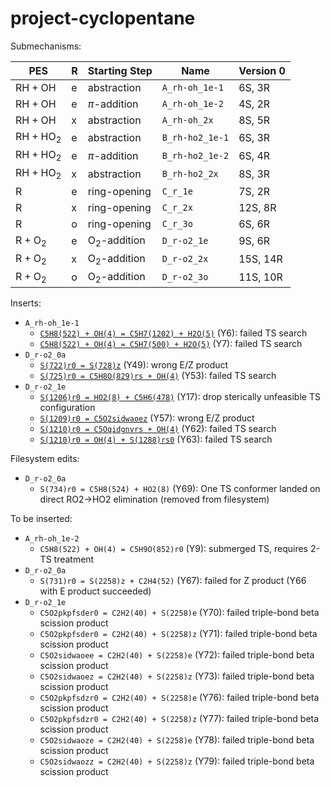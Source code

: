 # project-cyclopentane

Submechanisms:

| PES                       | R | Starting Step         | Name            | Version 0 |
|---------------------------|---|-----------------------|-----------------|-----------|
| $\text{RH} + \text{OH}$   | e | abstraction           | `A_rh-oh_1e-1`  | 6S, 3R    |
| $\text{RH} + \text{OH}$   | e | $\pi$-addition        | `A_rh-oh_1e-2`  | 4S, 2R    |
| $\text{RH} + \text{OH}$   | x | abstraction           | `A_rh-oh_2x`    | 8S, 5R    |
| $\text{RH} + \text{HO}_2$ | e | abstraction           | `B_rh-ho2_1e-1` | 6S, 3R    |
| $\text{RH} + \text{HO}_2$ | e | $\pi$-addition        | `B_rh-ho2_1e-2` | 6S, 4R    |
| $\text{RH} + \text{HO}_2$ | x | abstraction           | `B_rh-ho2_2x`   | 8S, 3R    |
| $\text{R}$                | e | ring-opening          | `C_r_1e`        | 7S, 2R    |
| $\text{R}$                | x | ring-opening          | `C_r_2x`        | 12S, 8R   |
| $\text{R}$                | o | ring-opening          | `C_r_3o`        | 6S, 6R    |
| $\text{R} + \text{O}_2$   | e | $\text{O}_2$-addition | `D_r-o2_1e`     | 9S, 6R    |
| $\text{R} + \text{O}_2$   | x | $\text{O}_2$-addition | `D_r-o2_2x`     | 15S, 14R  |
| $\text{R} + \text{O}_2$   | o | $\text{O}_2$-addition | `D_r-o2_3o`     | 11S, 10R  |


Inserts:

- `A_rh-oh_1e-1`
  - [`C5H8(522) + OH(4) = C5H7(1202) + H2O(5)`](insert/A_rh-oh_1e-1_C5H8-522-OH-4_C5H7-1202-H2O-5) (Y6): failed TS search
  - [`C5H8(522) + OH(4) = C5H7(500) + H2O(5)`](insert/A_rh-oh_1e-1_C5H8-522-OH-4_C5H7-500-H2O-5) (Y7): failed TS search
- `D_r-o2_0a`
  - [`S(722)r0 = S(728)z`](insert/D_r-o2_0a_S-722-r0_S-728-z) (Y49): wrong E/Z product
  - [`S(725)r0 = C5H8O(829)rs + OH(4)`](insert/D_r-o2_0a_S-725-r0_C5H8O-829-rs_OH-4) (Y53): failed TS search
- `D_r-o2_1e`
  - [`S(1206)r0 = HO2(8) + C5H6(478)`](insert/D_r-o2_1e_S-1206-r0_HO2-8-C5H6-478) (Y17): drop sterically unfeasible TS configuration
  - [`S(1209)r0 = C5O2sidwaoez`](insert/D_r-o2_1e_S-1209-r0_C5O2sidwaoez) (Y57): wrong E/Z product
  - [`S(1210)r0 = C5Oqidgnvrs + OH(4)`](insert/D_r-o2_1e_S-1210-r0_C5O2qidgnvrs_OH-4) (Y62): failed TS search
  - [`S(1210)r0 = OH(4) + S(1288)rs0`](insert/D_r-o2_1e_S-1210-r0_OH-4_S-1288-rs0) (Y63): failed TS search

Filesystem edits:
- `D_r-o2_0a`
  - `S(734)r0 = C5H8(524) + HO2(8)` (Y69): One TS conformer landed on direct RO2->HO2 elimination (removed from filesystem)


To be inserted:

- `A_rh-oh_1e-2`
  - `C5H8(522) + OH(4) = C5H9O(852)r0` (Y9): submerged TS, requires 2-TS treatment
- `D_r-o2_0a`
  - `S(731)r0 = S(2258)z + C2H4(52)` (Y67): failed for Z product (Y66 with E product succeeded)
- `D_r-o2_1e`
  - `C5O2pkpfsder0 = C2H2(40) + S(2258)e` (Y70): failed triple-bond beta scission product
  - `C5O2pkpfsder0 = C2H2(40) + S(2258)z` (Y71): failed triple-bond beta scission product
  - `C5O2sidwaoee = C2H2(40) + S(2258)e` (Y72): failed triple-bond beta scission product
  - `C5O2sidwaoez = C2H2(40) + S(2258)z` (Y73): failed triple-bond beta scission product
  - `C5O2pkpfsdzr0 = C2H2(40) + S(2258)e` (Y76): failed triple-bond beta scission product
  - `C5O2pkpfsdzr0 = C2H2(40) + S(2258)z` (Y77): failed triple-bond beta scission product
  - `C5O2sidwaoze = C2H2(40) + S(2258)e` (Y78): failed triple-bond beta scission product
  - `C5O2sidwaozz = C2H2(40) + S(2258)z` (Y79): failed triple-bond beta scission product
